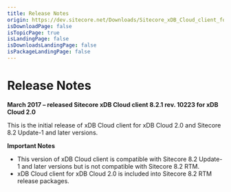 ```yaml
---
title: Release Notes
origin: https://dev.sitecore.net/Downloads/Sitecore_xDB_Cloud_client_for_xDB_Cloud_20/82/Sitecore_xDB_Cloud_client_821_rev_170223_for_xDB_Cloud_20/Release_Notes
isDownloadPage: false
isTopicPage: true
isLandingPage: false
isDownloadsLandingPage: false
isPackageLandingPage: false
---
```


# Release Notes

**March 2017 – released Sitecore xDB Cloud client 8.2.1 rev. 10223 for xDB Cloud 2.0**

This is the initial release of xDB Cloud client for xDB Cloud 2.0 and Sitecore 8.2 Update-1 and later versions.

**Important Notes**

-   This version of xDB Cloud client is compatible with Sitecore 8.2 Update-1 and later versions but is not compatible with Sitecore 8.2 RTM.
-   xDB Cloud client for xDB Cloud 2.0 is included into Sitecore 8.2 RTM release packages.